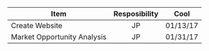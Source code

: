 | Item         | Resposibility | Cool  |
| ------------- |:-------------:| :-----:|
| Create Website| JP | 01/13/17 |
| Market Opportunity Analysis | JP | 01/31/17 |
